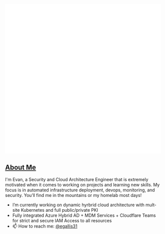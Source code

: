 ![Metrics](https://github.com/egallis31/egallis31/blob/main/github-metrics.svg)

## [About Me](https://evan.gallis.xyz)

I'm Evan, a Security and Cloud Architecture Engineer that is extremely motivated when it comes to working on projects and learning new skills. My focus is in automated infrastructure deployment, devops, monitoring, and security. You’ll find me in the mountains or my homelab most days!

<!--
**egallis31/egallis31** is a ✨ _special_ ✨ repository because its `README.md` (this file) appears on your GitHub profile.

Here are some ideas to get you started:

- 🌱 I’m currently learning ...
- 👯 I’m looking to collaborate on ...
- 🤔 I’m looking for help with ...
- 💬 Ask me about ...

- 😄 Pronouns: ...
- ⚡ Fun fact: ...
-->


- I’m currently working on dynamic hyrbrid cloud architecture with mult-site Kubernetes and full public/private PKI
- Fully integrated Azure Hybrid AD + MDM Services + Cloudflare Teams for strict and secure IAM Access to all resources
- 📫 How to reach me: [@egallis31](https://linkedin.com/in/evan-gallis)
